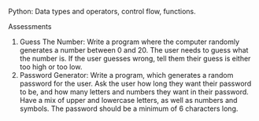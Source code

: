  Python: Data types and operators, control flow, functions.
 
 
 Assessments
1. Guess The Number: Write a program where the computer randomly generates a number between 0 and 20. The user needs to guess what the number is. If the user guesses wrong, tell them their guess is either too high or too low. 
2. Password Generator: Write a program, which generates a random password for the user. Ask the user how long they want their password to be, and how many letters and numbers they want in their password. Have a mix of upper and lowercase letters, as well as numbers and symbols. The password should be a minimum of 6 characters long.

